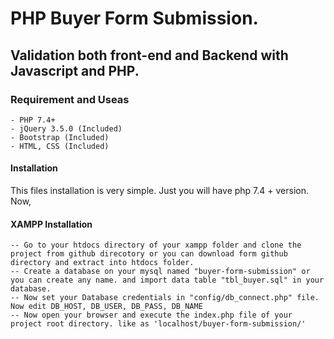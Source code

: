 # PHP Buyer Form Submission.

## Validation both front-end and Backend with Javascript and PHP.

### Requirement and Useas
    - PHP 7.4+
    - jQuery 3.5.0 (Included)
    - Bootstrap (Included)
    - HTML, CSS (Included)

#### Installation
This files installation is very simple. Just you will have php 7.4 + version.  Now,

#### XAMPP Installation
    -- Go to your htdocs directory of your xampp folder and clone the project from github direcotory or you can download form github directory and extract into htdocs folder. 
    -- Create a database on your mysql named "buyer-form-submission" or you can create any name. and import data table "tbl_buyer.sql" in your database.
    -- Now set your Database credentials in "config/db_connect.php" file. Now edit DB_HOST, DB_USER, DB_PASS, DB_NAME
    -- Now open your browser and execute the index.php file of your project root directory. like as 'localhost/buyer-form-submission/'